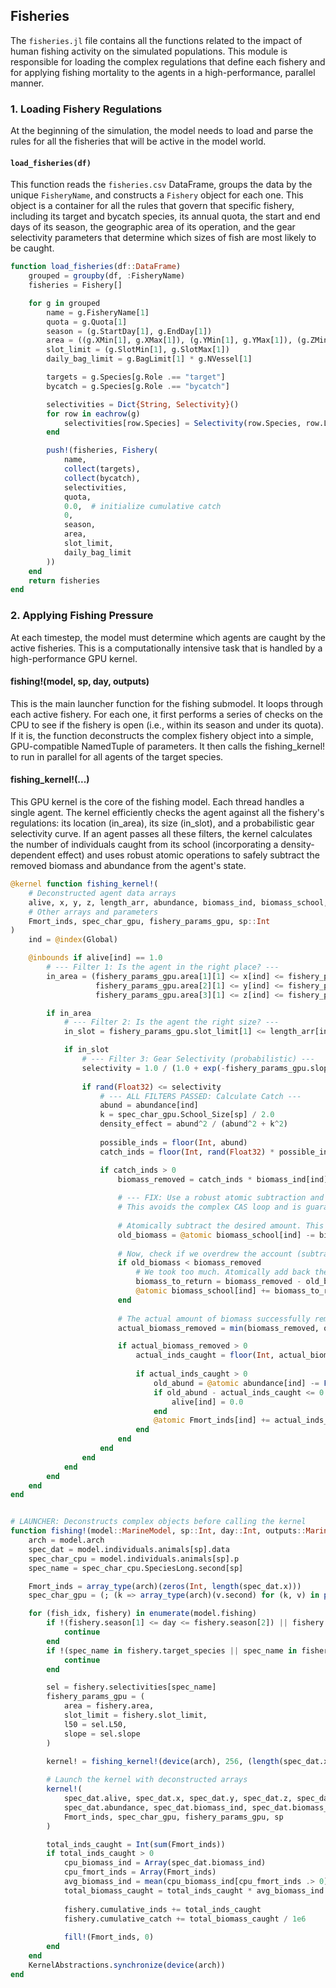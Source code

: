 ## Fisheries

The `fisheries.jl` file contains all the functions related to the impact of human fishing activity on the simulated populations. This module is responsible for loading the complex regulations that define each fishery and for applying fishing mortality to the agents in a high-performance, parallel manner.

### 1. Loading Fishery Regulations

At the beginning of the simulation, the model needs to load and parse the rules for all the fisheries that will be active in the model world.

#### `load_fisheries(df)`
This function reads the `fisheries.csv` DataFrame, groups the data by the unique `FisheryName`, and constructs a `Fishery` object for each one. This object is a container for all the rules that govern that specific fishery, including its target and bycatch species, its annual quota, the start and end days of its season, the geographic area of its operation, and the gear selectivity parameters that determine which sizes of fish are most likely to be caught.

```julia
function load_fisheries(df::DataFrame)
    grouped = groupby(df, :FisheryName)
    fisheries = Fishery[]

    for g in grouped
        name = g.FisheryName[1]
        quota = g.Quota[1]
        season = (g.StartDay[1], g.EndDay[1])
        area = ((g.XMin[1], g.XMax[1]), (g.YMin[1], g.YMax[1]), (g.ZMin[1], g.ZMax[1]))
        slot_limit = (g.SlotMin[1], g.SlotMax[1])
        daily_bag_limit = g.BagLimit[1] * g.NVessel[1]

        targets = g.Species[g.Role .== "target"]
        bycatch = g.Species[g.Role .== "bycatch"]

        selectivities = Dict{String, Selectivity}()
        for row in eachrow(g)
            selectivities[row.Species] = Selectivity(row.Species, row.L50, row.Slope)
        end

        push!(fisheries, Fishery(
            name,
            collect(targets),
            collect(bycatch),
            selectivities,
            quota,
            0.0,  # initialize cumulative catch
            0,
            season,
            area,
            slot_limit,
            daily_bag_limit
        ))
    end
    return fisheries
end
```

### 2. Applying Fishing Pressure
At each timestep, the model must determine which agents are caught by the active fisheries. This is a computationally intensive task that is handled by a high-performance GPU kernel.

#### fishing!(model, sp, day, outputs)
This is the main launcher function for the fishing submodel. It loops through each active fishery. For each one, it first performs a series of checks on the CPU to see if the fishery is open (i.e., within its season and under its quota). If it is, the function deconstructs the complex fishery object into a simple, GPU-compatible NamedTuple of parameters. It then calls the fishing_kernel! to run in parallel for all agents of the target species.

#### fishing_kernel!(...)
This GPU kernel is the core of the fishing model. Each thread handles a single agent. The kernel efficiently checks the agent against all the fishery's regulations: its location (in_area), its size (in_slot), and a probabilistic gear selectivity curve. If an agent passes all these filters, the kernel calculates the number of individuals caught from its school (incorporating a density-dependent effect) and uses robust atomic operations to safely subtract the removed biomass and abundance from the agent's state.

```julia
@kernel function fishing_kernel!(
    # Deconstructed agent data arrays
    alive, x, y, z, length_arr, abundance, biomass_ind, biomass_school,
    # Other arrays and parameters
    Fmort_inds, spec_char_gpu, fishery_params_gpu, sp::Int
)
    ind = @index(Global)

    @inbounds if alive[ind] == 1.0
        # --- Filter 1: Is the agent in the right place? ---
        in_area = (fishery_params_gpu.area[1][1] <= x[ind] <= fishery_params_gpu.area[1][2] &&
                   fishery_params_gpu.area[2][1] <= y[ind] <= fishery_params_gpu.area[2][2] &&
                   fishery_params_gpu.area[3][1] <= z[ind] <= fishery_params_gpu.area[3][2])

        if in_area
            # --- Filter 2: Is the agent the right size? ---
            in_slot = fishery_params_gpu.slot_limit[1] <= length_arr[ind] <= fishery_params_gpu.slot_limit[2]

            if in_slot
                # --- Filter 3: Gear Selectivity (probabilistic) ---
                selectivity = 1.0 / (1.0 + exp(-fishery_params_gpu.slope * (length_arr[ind] - fishery_params_gpu.l50)))
                
                if rand(Float32) <= selectivity
                    # --- ALL FILTERS PASSED: Calculate Catch ---
                    abund = abundance[ind]
                    k = spec_char_gpu.School_Size[sp] / 2.0
                    density_effect = abund^2 / (abund^2 + k^2)
                    
                    possible_inds = floor(Int, abund)
                    catch_inds = floor(Int, rand(Float32) * possible_inds * density_effect)

                    if catch_inds > 0
                        biomass_removed = catch_inds * biomass_ind[ind]
                        
                        # --- FIX: Use a robust atomic subtraction and correction pattern ---
                        # This avoids the complex CAS loop and is guaranteed to be GPU-compliant.
                        
                        # Atomically subtract the desired amount. This returns the ORIGINAL value.
                        old_biomass = @atomic biomass_school[ind] -= biomass_removed
                        
                        # Now, check if we overdrew the account (subtracted more than was available)
                        if old_biomass < biomass_removed
                            # We took too much. Atomically add back the difference to set biomass to zero.
                            biomass_to_return = biomass_removed - old_biomass
                            @atomic biomass_school[ind] += biomass_to_return
                        end
                        
                        # The actual amount of biomass successfully removed is the minimum of what we wanted and what was there.
                        actual_biomass_removed = min(biomass_removed, old_biomass)

                        if actual_biomass_removed > 0
                            actual_inds_caught = floor(Int, actual_biomass_removed / biomass_ind[ind])
                            
                            if actual_inds_caught > 0
                                old_abund = @atomic abundance[ind] -= Float64(actual_inds_caught)
                                if old_abund - actual_inds_caught <= 0
                                    alive[ind] = 0.0
                                end
                                @atomic Fmort_inds[ind] += actual_inds_caught
                            end
                        end
                    end
                end
            end
        end
    end
end


# LAUNCHER: Deconstructs complex objects before calling the kernel
function fishing!(model::MarineModel, sp::Int, day::Int, outputs::MarineOutputs)
    arch = model.arch
    spec_dat = model.individuals.animals[sp].data
    spec_char_cpu = model.individuals.animals[sp].p
    spec_name = spec_char_cpu.SpeciesLong.second[sp]

    Fmort_inds = array_type(arch)(zeros(Int, length(spec_dat.x)))
    spec_char_gpu = (; (k => array_type(arch)(v.second) for (k, v) in pairs(spec_char_cpu))...)

    for (fish_idx, fishery) in enumerate(model.fishing)
        if !(fishery.season[1] <= day <= fishery.season[2]) || fishery.cumulative_catch >= fishery.quota
            continue
        end
        if !(spec_name in fishery.target_species || spec_name in fishery.bycatch_species)
            continue
        end

        sel = fishery.selectivities[spec_name]
        fishery_params_gpu = (
            area = fishery.area,
            slot_limit = fishery.slot_limit,
            l50 = sel.L50,
            slope = sel.slope
        )

        kernel! = fishing_kernel!(device(arch), 256, (length(spec_dat.x),))
        
        # Launch the kernel with deconstructed arrays
        kernel!(
            spec_dat.alive, spec_dat.x, spec_dat.y, spec_dat.z, spec_dat.length,
            spec_dat.abundance, spec_dat.biomass_ind, spec_dat.biomass_school,
            Fmort_inds, spec_char_gpu, fishery_params_gpu, sp
        )

        total_inds_caught = Int(sum(Fmort_inds))
        if total_inds_caught > 0
            cpu_biomass_ind = Array(spec_dat.biomass_ind)
            cpu_fmort_inds = Array(Fmort_inds)
            avg_biomass_ind = mean(cpu_biomass_ind[cpu_fmort_inds .> 0])
            total_biomass_caught = total_inds_caught * avg_biomass_ind
            
            fishery.cumulative_inds += total_inds_caught
            fishery.cumulative_catch += total_biomass_caught / 1e6
            
            fill!(Fmort_inds, 0)
        end
    end
    KernelAbstractions.synchronize(device(arch))
end
```